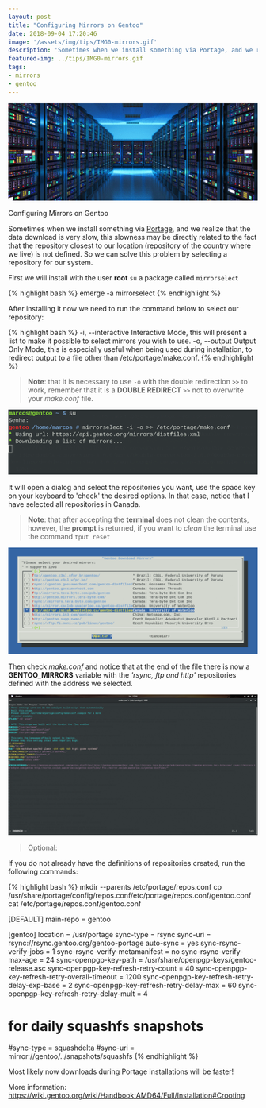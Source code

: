 ```yaml
---
layout: post
title: "Configuring Mirrors on Gentoo"
date: 2018-09-04 17:20:46
image: '/assets/img/tips/IMG0-mirrors.gif'
description: 'Sometimes when we install something via Portage, and we realize that the data download is very slow.'
featured-img: ../tips/IMG0-mirrors.gif
tags:
- mirrors
- gentoo
---
```


![Configuring Mirrors on Gentoo](/assets/img/tips/IMG0-mirrors.gif "Configuring Mirrors on Gentoo")

Configuring Mirrors on Gentoo

Sometimes when we install something via [Portage](https://wiki.gentoo.org/wiki/Portage#emerge), and we realize that the data download is very slow, this slowness may be directly related to the fact that the repository closest to our location (repository of the country where we live) is not defined. So we can solve this problem by selecting a repository for our system.

First we will install with the user **root** `su` a package called `mirrorselect`

{% highlight bash  %}
emerge -a mirrorselect
{% endhighlight  %}

After installing it now we need to run the command below to select our repository:

{% highlight bash  %}
-i, --interactive
              Interactive Mode, this will present a list to make it possible to select mirrors you wish to use.
-o, --output
              Output Only Mode, this is especially useful when being used during installation, to redirect output to a file other than /etc/portage/make.conf.
{% endhighlight  %}

> **Note**: that it is necessary to use `-o` with the double redirection `>>` to work, remember that it is a **DOUBLE REDIRECT** `>>` not to overwrite your *make.conf* file.

![Configuring Mirrors on Gentoo](/assets/img/tips/IMG1-mirrors.gif "Configuring Mirrors on Gentoo")

It will open a dialog and select the repositories you want, use the space key on your keyboard to 'check' the desired options. In that case, notice that I have selected all repositories in Canada.

 > **Note**: that after accepting the **terminal** does not clean the contents, however, the **prompt** is returned, if you want to *clean* the terminal use the command `tput reset`

![Configuring Mirrors on Gentoo](/assets/img/tips/IMG2-mirrors.gif "Configuring Mirrors on Gentoo")

Then check *make.conf* and notice that at the end of the file there is now a **GENTOO_MIRRORS** variable with the _'rsync, ftp and http'_ repositories defined with the address we selected.

![Configuring Mirrors on Gentoo](/assets/img/tips/IMG3-mirrors.gif "Configuring Mirrors on Gentoo")

> Optional:

If you do not already have the definitions of repositories created, run the following commands:

{% highlight bash  %}
mkdir --parents /etc/portage/repos.conf
cp /usr/share/portage/config/repos.conf/etc/portage/repos.conf/gentoo.conf
cat /etc/portage/repos.conf/gentoo.conf

[DEFAULT]
main-repo = gentoo

[gentoo]
location = /usr/portage
sync-type = rsync
sync-uri = rsync://rsync.gentoo.org/gentoo-portage
auto-sync = yes
sync-rsync-verify-jobs = 1
sync-rsync-verify-metamanifest = no
sync-rsync-verify-max-age = 24
sync-openpgp-key-path = /usr/share/openpgp-keys/gentoo-release.asc
sync-openpgp-key-refresh-retry-count = 40
sync-openpgp-key-refresh-retry-overall-timeout = 1200
sync-openpgp-key-refresh-retry-delay-exp-base = 2
sync-openpgp-key-refresh-retry-delay-max = 60
sync-openpgp-key-refresh-retry-delay-mult = 4

# for daily squashfs snapshots
#sync-type = squashdelta
#sync-uri = mirror://gentoo/../snapshots/squashfs
{% endhighlight  %}

Most likely now downloads during Portage installations will be faster!

More information: https://wiki.gentoo.org/wiki/Handbook:AMD64/Full/Installation#Crooting
